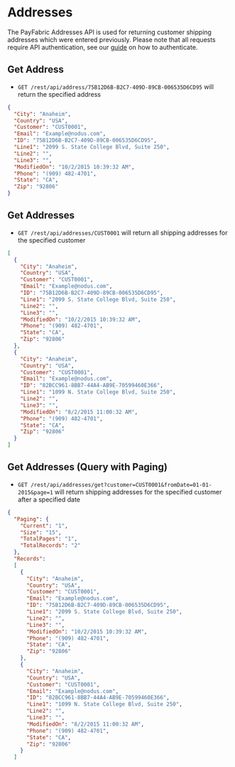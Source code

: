 Addresses
=========

The PayFabric Addresses API is used for returning customer shipping addresses which were entered previously.  Please note that all requests require API authentication, see our [guide](https://github.com/ShaunSharples/APIs/blob/ShaunSharples-patch-1/Sections/Authentication.md) on how to authenticate.

Get Address
-----------

* `GET /rest/api/address/75B12D6B-B2C7-409D-89CB-006535D6CD95` will return the specified address

```json
{
  "City": "Anaheim",
  "Country": "USA",
  "Customer": "CUST0001",
  "Email": "Example@nodus.com",
  "ID": "75B12D6B-B2C7-409D-89CB-006535D6CD95",
  "Line1": "2099 S. State College Blvd, Suite 250",
  "Line2": "",
  "Line3": "",
  "ModifiedOn": "10/2/2015 10:39:32 AM",
  "Phone": "(909) 482-4701",
  "State": "CA",
  "Zip": "92806"
}
```

Get Addresses
-------------

* `GET /rest/api/addresses/CUST0001` will return all shipping addresses for the specified customer
 
```json
[
  {
    "City": "Anaheim",
    "Country": "USA",
    "Customer": "CUST0001",
    "Email": "Example@nodus.com",
    "ID": "75B12D6B-B2C7-409D-89CB-006535D6CD95",
    "Line1": "2099 S. State College Blvd, Suite 250",
    "Line2": "",
    "Line3": "",
    "ModifiedOn": "10/2/2015 10:39:32 AM",
    "Phone": "(909) 482-4701",
    "State": "CA",
    "Zip": "92806"
  },
  {
    "City": "Anaheim",
    "Country": "USA",
    "Customer": "CUST0001",
    "Email": "Example@nodus.com",
    "ID": "82BCC961-8BB7-44A4-AB9E-70599460E366",
    "Line1": "1099 N. State College Blvd, Suite 250",
    "Line2": "",
    "Line3": "",
    "ModifiedOn": "8/2/2015 11:00:32 AM",
    "Phone": "(909) 482-4701",
    "State": "CA",
    "Zip": "92806"
  }
]
```

Get Addresses (Query with Paging)
---------------------

* `GET /rest/api/addresses/get?customer=CUST0001&fromDate=01-01-2015&page=1` will return shipping addresses for the specified customer after a specified date

```json
{
  "Paging": {
    "Current": "1",
    "Size": "15",
    "TotalPages": "1",
    "TotalRecords": "2"
  },
  "Records": 
  [
    {
      "City": "Anaheim",
      "Country": "USA",
      "Customer": "CUST0001",
      "Email": "Example@nodus.com",
      "ID": "75B12D6B-B2C7-409D-89CB-006535D6CD95",
      "Line1": "2099 S. State College Blvd, Suite 250",
      "Line2": "",
      "Line3": "",
      "ModifiedOn": "10/2/2015 10:39:32 AM",
      "Phone": "(909) 482-4701",
      "State": "CA",
      "Zip": "92806"
    },
    {
      "City": "Anaheim",
      "Country": "USA",
      "Customer": "CUST0001",
      "Email": "Example@nodus.com",
      "ID": "82BCC961-8BB7-44A4-AB9E-70599460E366",
      "Line1": "1099 N. State College Blvd, Suite 250",
      "Line2": "",
      "Line3": "",
      "ModifiedOn": "8/2/2015 11:00:32 AM",
      "Phone": "(909) 482-4701",
      "State": "CA",
      "Zip": "92806"
    }
  ]
```
